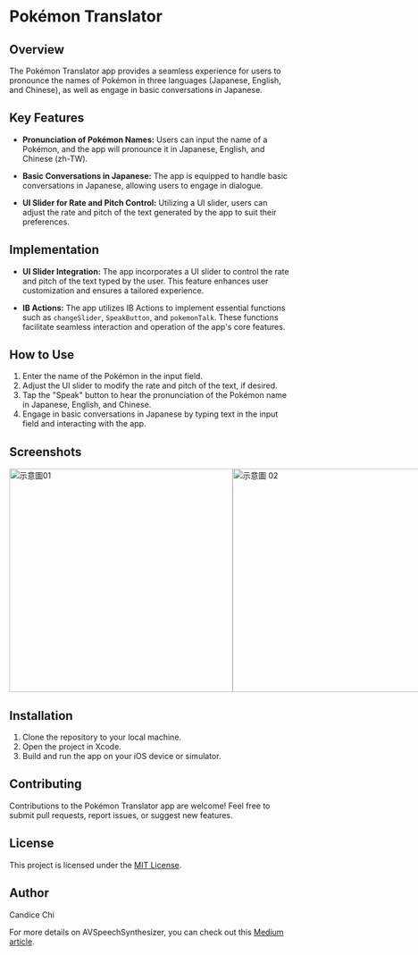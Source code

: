 # Pokémon Translator

## Overview

The Pokémon Translator app provides a seamless experience for users to pronounce the names of Pokémon in three languages (Japanese, English, and Chinese), as well as engage in basic conversations in Japanese. 

## Key Features

- **Pronunciation of Pokémon Names:** Users can input the name of a Pokémon, and the app will pronounce it in Japanese, English, and Chinese (zh-TW).
  
- **Basic Conversations in Japanese:** The app is equipped to handle basic conversations in Japanese, allowing users to engage in dialogue.

- **UI Slider for Rate and Pitch Control:** Utilizing a UI slider, users can adjust the rate and pitch of the text generated by the app to suit their preferences.

## Implementation

- **UI Slider Integration:** The app incorporates a UI slider to control the rate and pitch of the text typed by the user. This feature enhances user customization and ensures a tailored experience.

- **IB Actions:** The app utilizes IB Actions to implement essential functions such as `changeSlider`, `SpeakButton`, and `pokemonTalk`. These functions facilitate seamless interaction and operation of the app's core features.

## How to Use

1. Enter the name of the Pokémon in the input field.
2. Adjust the UI slider to modify the rate and pitch of the text, if desired.
3. Tap the "Speak" button to hear the pronunciation of the Pokémon name in Japanese, English, and Chinese.
4. Engage in basic conversations in Japanese by typing text in the input field and interacting with the app.

## Screenshots

<div style="display: flex; justify-content: space-between;">
    <img width="400" alt="示意圖01" src="https://github.com/ccwj1970/Pokemon/assets/111756039/9aa3219b-d8fa-4b57-a1d3-63b2fddc866b">
    <img width="400" alt="示意圖 02" src="https://github.com/ccwj1970/Pokemon/assets/111756039/30b61d2f-3fcd-47d9-92d1-43429609affb">
</div>


## Installation

1. Clone the repository to your local machine.
2. Open the project in Xcode.
3. Build and run the app on your iOS device or simulator.

## Contributing

Contributions to the Pokémon Translator app are welcome! Feel free to submit pull requests, report issues, or suggest new features.

## License

This project is licensed under the [MIT License](LICENSE).

## Author

Candice Chi

For more details on AVSpeechSynthesizer, you can check out this [Medium article](https://medium.com/@chiweiju0/%E2%91%A7-avspeechsynthesizer-%E6%88%91%E5%80%91%E4%B8%80%E8%B5%B7%E5%8E%BB%E6%9D%B1%E4%BA%AC%E8%B2%B7-%E5%AF%B6%E5%8F%AF%E5%A4%A2-6f662ba57f43).

